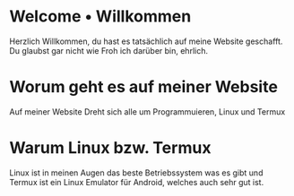 # Welcome • Willkommen

Herzlich Willkommen, du hast es tatsächlich auf meine Website geschafft. Du glaubst gar nicht wie Froh ich darüber bin, ehrlich.

# Worum geht es auf meiner Website

Auf meiner Website Dreht sich alle um Programmuieren, Linux und Termux

# Warum Linux bzw. Termux

Linux ist in meinen Augen das beste Betriebssystem was es gibt und Termux ist ein Linux Emulator für Android, welches auch sehr gut ist.
